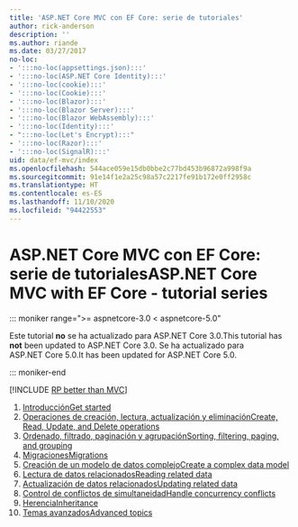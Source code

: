 ```yaml
---
title: 'ASP.NET Core MVC con EF Core: serie de tutoriales'
author: rick-anderson
description: ''
ms.author: riande
ms.date: 03/27/2017
no-loc:
- ':::no-loc(appsettings.json):::'
- ':::no-loc(ASP.NET Core Identity):::'
- ':::no-loc(cookie):::'
- ':::no-loc(Cookie):::'
- ':::no-loc(Blazor):::'
- ':::no-loc(Blazor Server):::'
- ':::no-loc(Blazor WebAssembly):::'
- ':::no-loc(Identity):::'
- ":::no-loc(Let's Encrypt):::"
- ':::no-loc(Razor):::'
- ':::no-loc(SignalR):::'
uid: data/ef-mvc/index
ms.openlocfilehash: 544ace059e15db0bbe2c77bd453b96872a998f9a
ms.sourcegitcommit: 91e14f1e2a25c98a57c2217fe91b172e0ff2958c
ms.translationtype: HT
ms.contentlocale: es-ES
ms.lasthandoff: 11/10/2020
ms.locfileid: "94422553"
---
```

# <a name="aspnet-core-mvc-with-ef-core---tutorial-series"></a><span data-ttu-id="5253a-102">ASP.NET Core MVC con EF Core: serie de tutoriales</span><span class="sxs-lookup"><span data-stu-id="5253a-102">ASP.NET Core MVC with EF Core - tutorial series</span></span>

::: moniker range=">= aspnetcore-3.0 < aspnetcore-5.0"

<span data-ttu-id="5253a-103">Este tutorial **no** se ha actualizado para ASP.NET Core 3.0.</span><span class="sxs-lookup"><span data-stu-id="5253a-103">This tutorial has **not** been updated to ASP.NET Core 3.0.</span></span> <span data-ttu-id="5253a-104">Se ha actualizado para ASP.NET Core 5.0.</span><span class="sxs-lookup"><span data-stu-id="5253a-104">It has been updated for ASP.NET Core 5.0.</span></span>

::: moniker-end

[!INCLUDE [RP better than MVC](../../includes/RP-EF/rp-over-mvc.md)]

1. [<span data-ttu-id="5253a-105">Introducción</span><span class="sxs-lookup"><span data-stu-id="5253a-105">Get started</span></span>](xref:data/ef-mvc/intro)
1. [<span data-ttu-id="5253a-106">Operaciones de creación, lectura, actualización y eliminación</span><span class="sxs-lookup"><span data-stu-id="5253a-106">Create, Read, Update, and Delete operations</span></span>](xref:data/ef-mvc/crud)
1. [<span data-ttu-id="5253a-107">Ordenado, filtrado, paginación y agrupación</span><span class="sxs-lookup"><span data-stu-id="5253a-107">Sorting, filtering, paging, and grouping</span></span>](xref:data/ef-mvc/sort-filter-page)
1. [<span data-ttu-id="5253a-108">Migraciones</span><span class="sxs-lookup"><span data-stu-id="5253a-108">Migrations</span></span>](xref:data/ef-mvc/migrations)
1. [<span data-ttu-id="5253a-109">Creación de un modelo de datos complejo</span><span class="sxs-lookup"><span data-stu-id="5253a-109">Create a complex data model</span></span>](xref:data/ef-mvc/complex-data-model)
1. [<span data-ttu-id="5253a-110">Lectura de datos relacionados</span><span class="sxs-lookup"><span data-stu-id="5253a-110">Reading related data</span></span>](xref:data/ef-mvc/read-related-data)
1. [<span data-ttu-id="5253a-111">Actualización de datos relacionados</span><span class="sxs-lookup"><span data-stu-id="5253a-111">Updating related data</span></span>](xref:data/ef-mvc/update-related-data)
1. [<span data-ttu-id="5253a-112">Control de conflictos de simultaneidad</span><span class="sxs-lookup"><span data-stu-id="5253a-112">Handle concurrency conflicts</span></span>](xref:data/ef-mvc/concurrency)
1. [<span data-ttu-id="5253a-113">Herencia</span><span class="sxs-lookup"><span data-stu-id="5253a-113">Inheritance</span></span>](xref:data/ef-mvc/inheritance)
1. [<span data-ttu-id="5253a-114">Temas avanzados</span><span class="sxs-lookup"><span data-stu-id="5253a-114">Advanced topics</span></span>](xref:data/ef-mvc/advanced)
